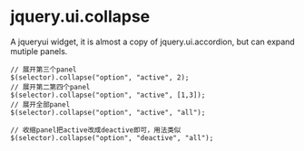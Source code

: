 jquery.ui.collapse
==================

A jqueryui widget, it is almost a copy of jquery.ui.accordion, but can expand mutiple panels.

```
// 展开第三个panel
$(selector).collapse("option", "active", 2);
// 展开第二第四个panel
$(selector).collapse("option", "active", [1,3]);
// 展开全部panel
$(selector).collapse("option", "active", "all");

// 收缩panel把active改成deactive即可，用法类似
$(selector).collapse("option", "deactive", "all");
```
